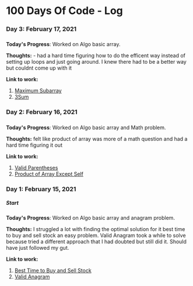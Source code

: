 # 100 Days Of Code - Log
<!---
### Day 0: February 30, 2016 (Example 1)
##### (delete me or comment me out)

**Today's Progress**: Fixed CSS, worked on canvas functionality for the app.

**Thoughts:** I really struggled with CSS, but, overall, I feel like I am slowly getting better at it. Canvas is still new for me, but I managed to figure out some basic functionality.

**Link to work:** [Calculator App](http://www.example.com)

--->
### Day 3: February 17, 2021 
##### 

**Today's Progress**: Worked on Algo basic array.

**Thoughts:** - had a hard time figuring how to do the efficent way instead of setting up loops and just going around. I knew there had to be a better way but couldnt come up with it

**Link to work:** 
1. [Maximum Subarray](https://leetcode.com/problems/maximum-subarray/)
2. [3Sum](https://leetcode.com/problems/3sum/)

### Day 2: February 16, 2021 
##### 

**Today's Progress**: Worked on Algo basic array and Math problem.

**Thoughts:** felt like product of array was more of a math question and had a hard time figuring it out

**Link to work:** 
1. [Valid Parentheses](https://leetcode.com/problems/valid-parentheses/)
2. [Product of Array Except Self](https://leetcode.com/problems/product-of-array-except-self/)

### Day 1: February 15, 2021 
##### Start

**Today's Progress**: Worked on Algo basic array and anagram problem.

**Thoughts:** I struggled a lot with finding the optimal solution for it best time to buy and sell stock an easy problem. Valid Anagram took a while to solve because tried a different approach that I had doubted but still did it. Should have just followed my gut. 

**Link to work:** 
1. [Best Time to Buy and Sell Stock](https://leetcode.com/problems/best-time-to-buy-and-sell-stock/)
2. [Valid Anagram](https://leetcode.com/problems/valid-anagram/)
